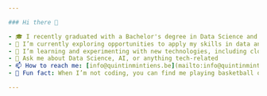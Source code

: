 ```yaml
---

### Hi there 👋

- 🎓 I recently graduated with a Bachelor's degree in Data Science and Artificial Intelligence  
- 💼 I’m currently exploring opportunities to apply my skills in data analysis, machine learning, and software development  
- 🌱 I’m learning and experimenting with new technologies, including cloud computing and big data tools  
- 💬 Ask me about Data Science, AI, or anything tech-related  
- 📫 How to reach me: [info@quintinmintiens.be](mailto:info@quintinmintiens.be)  
- 🏀 Fun fact: When I’m not coding, you can find me playing basketball or watching movies

---
```

